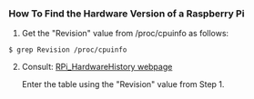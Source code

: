 ### How To Find the Hardware Version of a Raspberry Pi

1. Get the "Revision" value from /proc/cpuinfo as follows: 

```
$ grep Revision /proc/cpuinfo
```

2. Consult: [RPi_HardwareHistory webpage](https://elinux.org/RPi_HardwareHistory)

	Enter the table using the "Revision" value from Step 1.
